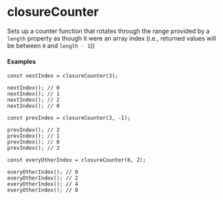 # closureCounter
Sets up a counter function that rotates through the range provided by a `length` property as though it were an array index (i.e., returned values will be between `0` and `length - 1`))

#### Examples
```
const nextIndex = closureCounter(3);

nextIndex(); // 0
nextIndex(); // 1
nextIndex(); // 2
nextIndex(); // 0

const prevIndex = closureCounter(3, -1);

prevIndex(); // 2
prevIndex(); // 1
prevIndex(); // 0
prevIndex(); // 2

const everyOtherIndex = closureCounter(6, 2);

everyOtherIndex(); // 0
everyOtherIndex(); // 2
everyOtherIndex(); // 4
everyOtherIndex(); // 0

```
